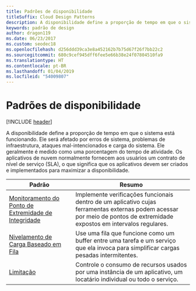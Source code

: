 ```yaml
---
title: Padrões de disponibilidade
titleSuffix: Cloud Design Patterns
description: A disponibilidade define a proporção de tempo em que o sistema está funcionando. Ele será afetado por erros de sistema, problemas de infraestrutura, ataques mal-intencionados e carga do sistema. Ele geralmente é medido como uma porcentagem do tempo de atividade. Os aplicativos de nuvem normalmente fornecem aos usuários um contrato de nível de serviço (SLA), o que significa que os aplicativos devem ser criados e implementados para maximizar a disponibilidade.
keywords: padrão de design
author: dragon119
ms.date: 06/23/2017
ms.custom: seodec18
ms.openlocfilehash: d256ddd39ca3e8a452162b7b75d67f26f7bb22c2
ms.sourcegitcommit: 680c9cef945dff6fee5e66b38e24f07804510fa9
ms.translationtype: HT
ms.contentlocale: pt-BR
ms.lasthandoff: 01/04/2019
ms.locfileid: "54009807"
---
```

# <a name="availability-patterns"></a>Padrões de disponibilidade

[!INCLUDE [header](../../_includes/header.md)]

A disponibilidade define a proporção de tempo em que o sistema está funcionando. Ele será afetado por erros de sistema, problemas de infraestrutura, ataques mal-intencionados e carga do sistema. Ele geralmente é medido como uma porcentagem do tempo de atividade. Os aplicativos de nuvem normalmente fornecem aos usuários um contrato de nível de serviço (SLA), o que significa que os aplicativos devem ser criados e implementados para maximizar a disponibilidade.

|                            Padrão                             |                                                           Resumo                                                            |
|----------------------------------------------------------------|------------------------------------------------------------------------------------------------------------------------------|
| [Monitoramento do Ponto de Extremidade de Integridade](../health-endpoint-monitoring.md) | Implemente verificações funcionais dentro de um aplicativo cujas ferramentas externas podem acessar por meio de pontos de extremidade expostos em intervalos regulares. |
|  [Nivelamento de Carga Baseado em Fila](../queue-based-load-leveling.md)  | Use uma fila que funcione como um buffer entre uma tarefa e um serviço que ela invoca para simplificar cargas pesadas intermitentes.  |
|                 [Limitação](../throttling.md)                 |   Controle o consumo de recursos usados por uma instância de um aplicativo, um locatário individual ou todo o serviço.    |
